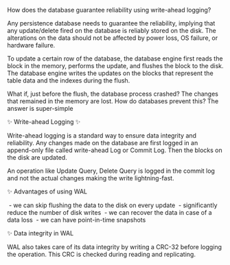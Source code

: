 How does the database guarantee reliability using write-ahead logging?

Any persistence database needs to guarantee the reliability, implying that any update/delete fired on the database is reliably stored on the disk. The alterations on the data should not be affected by power loss, OS failure, or hardware failure.

To update a certain row of the database, the database engine first reads the block in the memory, performs the update, and flushes the block to the disk. The database engine writes the updates on the blocks that represent the table data and the indexes during the flush.

What if, just before the flush, the database process crashed? The changes that remained in the memory are lost. How do databases prevent this? The answer is super-simple

✨ Write-ahead Logging ✨

Write-ahead logging is a standard way to ensure data integrity and reliability. Any changes made on the database are first logged in an append-only file called write-ahead Log or Commit Log. Then the blocks on the disk are updated.

An operation like Update Query, Delete Query is logged in the commit log and not the actual changes making the write lightning-fast.

✨ Advantages of using WAL

 - we can skip flushing the data to the disk on every update
 - significantly reduce the number of disk writes
 - we can recover the data in case of a data loss
 - we can have point-in-time snapshots

✨ Data integrity in WAL

WAL also takes care of its data integrity by writing a CRC-32 before logging the operation. This CRC is checked during reading and replicating.